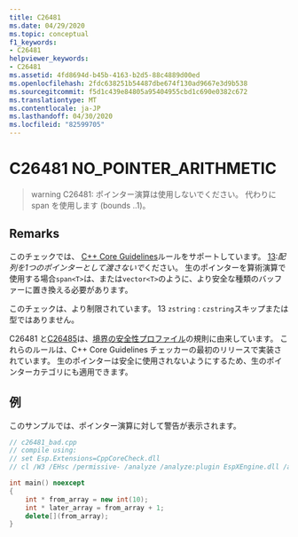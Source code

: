 ```yaml
---
title: C26481
ms.date: 04/29/2020
ms.topic: conceptual
f1_keywords:
- C26481
helpviewer_keywords:
- C26481
ms.assetid: 4fd8694d-b45b-4163-b2d5-88c4889d00ed
ms.openlocfilehash: 2fdc638251b54487dbe674f130ad9667e3d9b538
ms.sourcegitcommit: f5d1c439e84805a95404955cbd1c690e0382c672
ms.translationtype: MT
ms.contentlocale: ja-JP
ms.lasthandoff: 04/30/2020
ms.locfileid: "82599705"
---
```

# <a name="c26481-no_pointer_arithmetic"></a>C26481 NO_POINTER_ARITHMETIC

> warning C26481: ポインター演算は使用しないでください。 代わりに span を使用します (bounds ..1)。

## <a name="remarks"></a>Remarks

このチェックでは、 [C++ Core Guidelines](https://github.com/isocpp/CppCoreGuidelines/blob/master/CppCoreGuidelines.md)ルールをサポートしています。 [13](https://github.com/isocpp/CppCoreGuidelines/blob/master/CppCoreGuidelines.md#Ri-array):*配列を1つのポインターとして渡さないで*ください。 生のポインターを算術演算で使用する場合`span<T>`は、または`vector<T>`のように、より安全な種類のバッファーに置き換える必要があります。

このチェックは、より制限されています。 13 `zstring` : `czstring`スキップまたは型ではありません。

C26481 と[C26485](c26485.md)は、[境界の安全性プロファイル](https://github.com/isocpp/CppCoreGuidelines/blob/master/CppCoreGuidelines.md#SS-bounds)の規則に由来しています。 これらのルールは、C++ Core Guidelines チェッカーの最初のリリースで実装されています。 生のポインターは安全に使用されないようにするため、生のポインターカテゴリにも適用できます。

## <a name="example"></a>例

このサンプルでは、ポインター演算に対して警告が表示されます。

```cpp
// c26481_bad.cpp
// compile using:
// set Esp.Extensions=CppCoreCheck.dll
// cl /W3 /EHsc /permissive- /analyze /analyze:plugin EspXEngine.dll /analyze:ruleset "%VSINSTALLDIR%\Team Tools\Static Analysis Tools\Rule Sets\CppCoreCheckBoundsRules.ruleset" c26481_bad.cpp

int main() noexcept
{
    int * from_array = new int(10);
    int * later_array = from_array + 1;
    delete[](from_array);
}
```
